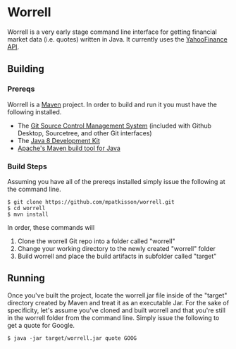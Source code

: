 # Worrell
Worrell is a very early stage command line interface for getting financial 
market data (i.e. quotes) written in Java.  It currently uses the 
[YahooFinance API](http://financequotes-api.com/). 

## Building

### Prereqs
Worrell is a [Maven](https://maven.apache.org/) project.  In order to build 
and run it you must have the following installed.

  * The [Git Source Control Management System](https://git-scm.com/) (included with Github Desktop, Sourcetree, and other Git interfaces)
  * The [Java 8 Development Kit](http://www.oracle.com/technetwork/java/javase/downloads/jdk8-downloads-2133151.html)
  * [Apache's Maven build tool for Java](https://maven.apache.org/)

### Build Steps
Assuming you have all of the prereqs installed simply issue the following at 
the command line.

```Shell
$ git clone https://github.com/mpatkisson/worrell.git
$ cd worrell
$ mvn install
```

In order, these commands will 

  1. Clone the worrell Git repo into a folder called "worrell"
  2. Change your working directory to the newly created "worrell" folder
  3. Build worrell and place the build artifacts in subfolder called "target"

## Running
Once you've built the project, locate the worrell.jar file inside of the 
"target" directory created by Maven and treat it as an executable Jar.  For the
sake of specificity, let's assume you've cloned and built worrell and that 
you're still in the worrell folder from the command line.  Simply issue the 
following to get a quote for Google.

```Shell
$ java -jar target/worrell.jar quote GOOG
```

